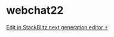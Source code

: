 # webchat22

[Edit in StackBlitz next generation editor ⚡️](https://stackblitz.com/~/github.com/ShahariaAbir/webchat22)